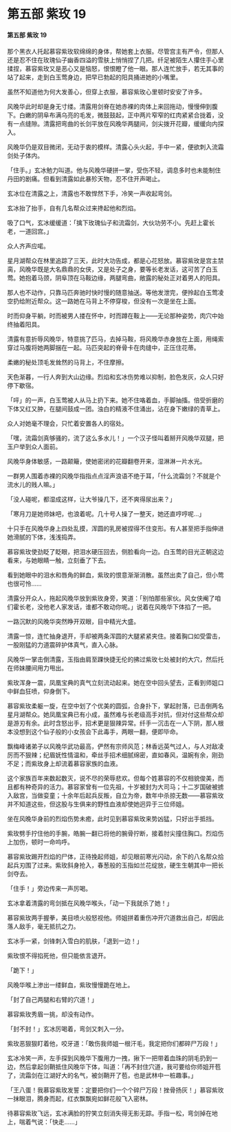 # 第五部 紫玫 19

#### 第五部 紫玫 19

那个黑衣人托起慕容紫玫软绵绵的身体，帮她套上衣服。尽管宫主有严令，但那人还是忍不住在玫瑰仙子幽香四溢的雪肤上悄悄捏了几把。纤足被陌生人攥住手心里揉捏，慕容紫玫又是恶心又是恼怒，恨恨瞪了他一眼。那人连忙放手，若无其事的站了起来，走到白玉莺身边，把早已勃起的阳具捅进她的小嘴里。

虽然不知道他为何大发善心，但穿上衣服，慕容紫玫心里顿时安安了许多。

风晚华此时却是身无寸缕。清露用剑脊在她赤裸的肉体上来回拖动，慢慢伸到腹下。白嫩的阴阜布满乌亮的毛发，微鼓鼓起，正中两片窄窄的红肉紧紧合拢着，没有一点缝隙。清露把弯曲的长剑平放在风晚华两腿间，剑尖拨开花瓣，缓缓向内探入。

风晚华仍是双目微闭，无动于衷的模样。清露心头火起，手中一紧，便欲刺入流霜剑处子体内。

「住手。」玄冰勉力叫道。他与风晚华硬拼一掌，受伤不轻，调息多时也未能制住丹田的剧痛。但看到清露如此暴殄天物，忍不住开声喝止。

玄冰位在清露之上，清露也不敢悍然下手，冷笑一声收起弯剑。

玄冰抬了抬手，自有几名帮众过来搀起他和烈焰。

吸了口气，玄冰缓缓道：「擒下玫瑰仙子和流霜剑，大伙功劳不小。先赶上霍长老，一道回宫。」

众人齐声应喏。

星月湖帮众在林里追踪了三天，此时大功告成，都是心花怒放。慕容紫玫是宫主禁脔，风晚华既是大名鼎鼎的女侠，又是处子之身，要等长老发话，这可苦了白玉莺。她抱着马颈，阴阜顶在马鞍边缘，两腿弯曲，敞露的秘处正对着男人的阳具。

那人也不动作，只靠马匹奔驰时快时慢的随意抽送。等他发泄完，便拎起白玉莺凌空扔给附近帮众。这一路她在马背上不停穿梭，但没有一次是坐在上面。

时而仰身平躺，时而被男人搂在怀中，时而蹲在鞍上——无论那种姿势，肉穴中始终抽着阳具。

清露有意折辱风晚华，特意挑了匹马，去掉马鞍，将风晚华赤身放在上面，用绳索穿过马腹将她两脚捆在一起。马匹突起的脊骨卡在肉缝中，正压住花蒂。

柔嫩的秘处顶毛发耸然的马背上，不住摩擦。

天色渐暮，一行人奔到大山边缘。烈焰和玄冰伤势难以抑制，脸色发灰，众人只好停下歇宿。

「呯」的一声，白玉莺被人从马上扔下来。她不住咯着血，手脚抽搐。倍受折磨的下体又红又肿，在腿间鼓成一团。浊白的精液不住涌出，沾在身下嫩绿的青草上。

众人对她毫不理会，只忙着安置各人的宿处。

「嘿，流霜剑真够骚的，流了这么多水儿！」一个汉子怪叫着掰开风晚华双腿，把玉户举到众人面前。

风晚华身体敏感，一路颠簸，使她密闭的花瓣翻卷开来，湿淋淋一片水光。

一群男人围着赤裸的风晚华指指点点淫声浪语不绝于耳，「什么流霜剑？不就是个流水儿的贱人嘛。」

「没人碰呢，都湿成这样，让大爷操几下，还不爽得尿出来？」

「寒月刀是她师妹吧，也浪着呢。几十号人操了一整天，她还直哼哼呢…」

十只手在风晚华身上四处乱摸，浑圆的乳房被捏得不住变形。有人甚至把手指伸进她滑腻的下体，浅浅捣弄。

慕容紫玫使劲眨了眨眼，把泪水硬压回去，侧脸看向一边。白玉莺的目光正朝这边看来，与她眼睛一触，立刻垂了下去。

看到她眼中的泪水和唇角的鲜血，紫玫的恨意渐渐消散。虽然出卖了自己，但小莺也很可怜……

清露分开众人，拖起风晚华放到紫玫身旁，笑道：「别怕那些家伙。风女侠阉了咱们霍长老，没他老人家发话，谁都不敢动你呢。」说着在风晚华下体掐了一把。

一路沉默的风晚华突然睁开双眼，目中精光大盛。

清露一惊，连忙抽身退开，手却被两条浑圆的大腿紧紧夹住。接着胸口如受雷击，一股刚猛的力道震碎护体真气，直入心脉。

风晚华一掌击倒清露，玉指由肩至踝快捷无伦的拂过紫玫七处被封的大穴，然后托在师妹腰间用力甩出。

紫玫浑身一震，凤凰宝典的真气立刻流动起来。她在空中回头望去，正看到师姐口中鲜血狂喷，仰身倒下。

慕容紫玫柔躯一旋，在空中划了个优美的圆弧，合身扑下，掌起肘落，已击倒两名星月湖帮众。她凤凰宝典已有小成，虽然难与长老级高手对抗，但对付这些帮众却是游刃有余。此时含怒出手，招术更是狠辣异常。纤手一沉击在一人下阴，那人根本没想到这个仙子般的小女孩会下此毒手，两眼一翻，便即毕命。

飘梅峰诸弟子以风晚华武功最高，俨然有宗师风范；林香远英气过人，与人对敌凌厉而不狠辣；纪眉妩性情温和，牵丝手招术细腻绵密，直如春风，温婉有余，刚劲不足；而紫玫身上却流着慕容家族的血液。

这个家族百年来数起数灭，说不尽的荣辱悲欢。但每个姓慕容的不仅相貌俊美，而且都有种奇异的活力。慕容家曾有一位先祖，十岁被封为大司马；十二岁国破被掳入敌宫，当做娈童；十余年后起兵反叛，自立为帝，数年中杀掠无数——慕容紫玫并不知道这些，但这股与生俱来的野性血液却使她迥异于三位师姐。

坐在风晚华身前的烈焰伤势未癒，此时见到慕容紫玫来势凶猛，只好出手抵挡。

紫玫劈手拧住他的手腕，皓腕一翻已将他的腕骨拧断，接着肘尖撞住胸口。烈焰伤上加伤，顿时一命呜呼。

慕容紫玫踢开烈焰的尸体，正待挽起师姐，却见眼前寒光闪动，余下的八名帮众拾起兵刃围了过来。紫玫斜身抢入，春葱般的玉指如兰花绽放，硬生生朝其中一把长剑夺去。

「住手！」旁边传来一声厉喝。

玄冰拿着清露的弯剑抵在风晚华喉头，「动一下我就杀了她！」

慕容紫玫两手握拳，美目喷火般怒视他。师姐拼着重伤冲开穴道救出自己，却因此落人敌手，毫无抵抗之力。

玄冰手一紧，剑锋刺入雪白的肌肤，「退到一边！」

紫玫恨不得掐死他，但只能依言退开。

「跪下！」

风晚华喉上渗出一缕鲜血，紫玫慢慢跪在地上。

「封了自己两腿和右臂的穴道！」

慕容紫玫秀眉一挑，却没有动作。

「封不封！」玄冰厉喝着，弯剑又刺入一分。

紫玫恶狠狠盯着他，咬牙道：「敢伤我师姐一根汗毛，我定把你们都碎尸万段！」

玄冰冷笑一声，左手探到风晚华下腹用力一拽，揪下一把带着血珠的阴毛扔到一边，然后拿起剑鞘抵住风晚华下体，叫道：「再不封住穴道，我可要给你师姐开苞了，流霜剑在江湖好大的名气，被剑鞘开了苞，也是武林中一桩趣事。」

「王八蛋！我慕容紫玫发誓：定要把你们一个个碎尸万段！挫骨扬灰！」慕容紫玫一抹眼泪，腾身而起，红衣飘飘宛如鲜花般飞入密林。

待慕容紫玫飞远，玄冰满脸的狞笑立刻消失得无影无踪。手指一松，弯剑掉在地上，喘着气说：「快走……」

